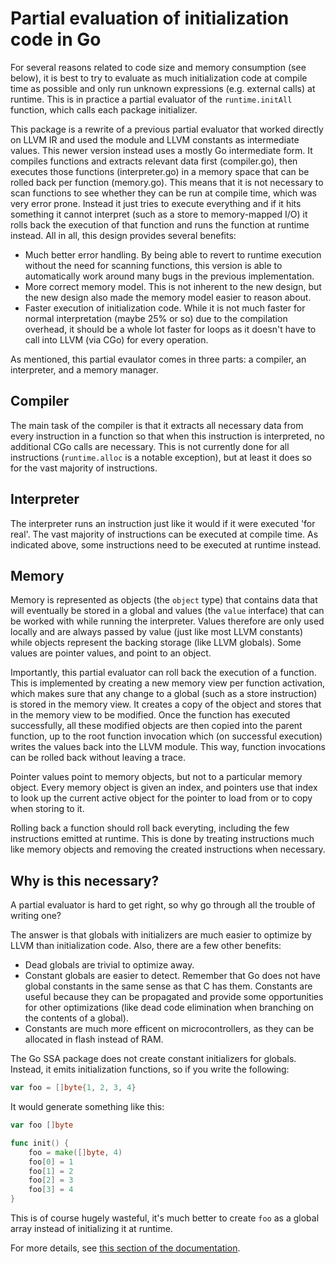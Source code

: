 # Partial evaluation of initialization code in Go

For several reasons related to code size and memory consumption (see below), it
is best to try to evaluate as much initialization code at compile time as
possible and only run unknown expressions (e.g. external calls) at runtime. This
is in practice a partial evaluator of the `runtime.initAll` function, which
calls each package initializer.

This package is a rewrite of a previous partial evaluator that worked
directly on LLVM IR and used the module and LLVM constants as intermediate
values. This newer version instead uses a mostly Go intermediate form. It
compiles functions and extracts relevant data first (compiler.go), then
executes those functions (interpreter.go) in a memory space that can be
rolled back per function (memory.go). This means that it is not necessary to
scan functions to see whether they can be run at compile time, which was very
error prone. Instead it just tries to execute everything and if it hits
something it cannot interpret (such as a store to memory-mapped I/O) it rolls
back the execution of that function and runs the function at runtime instead.
All in all, this design provides several benefits:

  * Much better error handling. By being able to revert to runtime execution
    without the need for scanning functions, this version is able to
    automatically work around many bugs in the previous implementation.
  * More correct memory model. This is not inherent to the new design, but the
    new design also made the memory model easier to reason about.
  * Faster execution of initialization code. While it is not much faster for
    normal interpretation (maybe 25% or so) due to the compilation overhead,
    it should be a whole lot faster for loops as it doesn't have to call into
    LLVM (via CGo) for every operation.

As mentioned, this partial evaulator comes in three parts: a compiler, an
interpreter, and a memory manager.

## Compiler

The main task of the compiler is that it extracts all necessary data from
every instruction in a function so that when this instruction is interpreted,
no additional CGo calls are necessary. This is not currently done for all
instructions (`runtime.alloc` is a notable exception), but at least it does
so for the vast majority of instructions.

## Interpreter

The interpreter runs an instruction just like it would if it were executed
'for real'. The vast majority of instructions can be executed at compile
time. As indicated above, some instructions need to be executed at runtime
instead.

## Memory

Memory is represented as objects (the `object` type) that contains data that
will eventually be stored in a global and values (the `value` interface) that
can be worked with while running the interpreter. Values therefore are only
used locally and are always passed by value (just like most LLVM constants)
while objects represent the backing storage (like LLVM globals). Some values
are pointer values, and point to an object.

Importantly, this partial evaluator can roll back the execution of a
function. This is implemented by creating a new memory view per function
activation, which makes sure that any change to a global (such as a store
instruction) is stored in the memory view. It creates a copy of the object
and stores that in the memory view to be modified. Once the function has
executed successfully, all these modified objects are then copied into the
parent function, up to the root function invocation which (on successful
execution) writes the values back into the LLVM module. This way, function
invocations can be rolled back without leaving a trace.

Pointer values point to memory objects, but not to a particular memory
object. Every memory object is given an index, and pointers use that index to
look up the current active object for the pointer to load from or to copy
when storing to it.

Rolling back a function should roll back everyting, including the few
instructions emitted at runtime. This is done by treating instructions much
like memory objects and removing the created instructions when necessary.

## Why is this necessary?

A partial evaluator is hard to get right, so why go through all the trouble of
writing one?

The answer is that globals with initializers are much easier to optimize by
LLVM than initialization code. Also, there are a few other benefits:

  * Dead globals are trivial to optimize away.
  * Constant globals are easier to detect. Remember that Go does not have global
    constants in the same sense as that C has them. Constants are useful because
    they can be propagated and provide some opportunities for other
    optimizations (like dead code elimination when branching on the contents of
    a global).
  * Constants are much more efficent on microcontrollers, as they can be
    allocated in flash instead of RAM.

The Go SSA package does not create constant initializers for globals.
Instead, it emits initialization functions, so if you write the following:

```go
var foo = []byte{1, 2, 3, 4}
```

It would generate something like this:

```go
var foo []byte

func init() {
    foo = make([]byte, 4)
    foo[0] = 1
    foo[1] = 2
    foo[2] = 3
    foo[3] = 4
}
```

This is of course hugely wasteful, it's much better to create `foo` as a
global array instead of initializing it at runtime.

For more details, see [this section of the
documentation](https://tinygo.org/compiler-internals/differences-from-go/).
